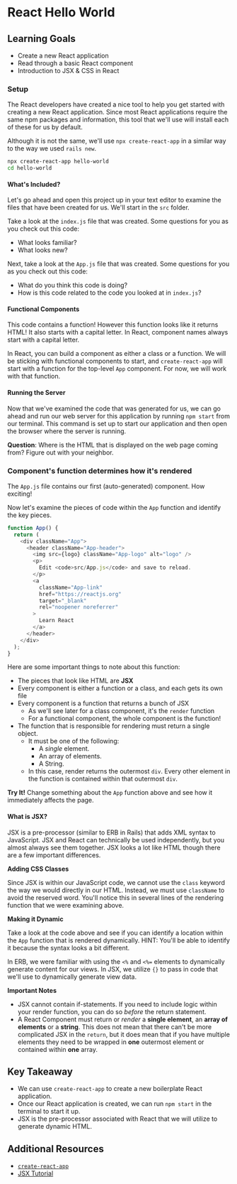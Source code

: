 # React Hello World

## Learning Goals

- Create a new React application
- Read through a basic React component
- Introduction to JSX & CSS in React

### Setup

The React developers have created a nice tool to help you get started with creating a new React application. Since most React applications require the same npm packages and information, this tool that we'll use will install each of these for us by default.


Although it is not the same, we'll use `npx create-react-app` in a similar way to the way we used `rails new`.

```bash
npx create-react-app hello-world
cd hello-world
```

#### What's Included?

Let's go ahead and open this project up in your text editor to examine the files that have been created for us. We'll start in the `src` folder.

Take a look at the `index.js` file that was created. Some questions for you as you check out this code:

- What looks familiar?
- What looks new?

Next, take a look at the `App.js` file that was created. Some questions for you as you check out this code:

- What do you think this code is doing?
- How is this code related to the code you looked at in `index.js`?

#### Functional Components

This code contains a function! However this function looks like it returns HTML!  It also starts with a capital letter.  In React, component names always start with a capital letter.

In React, you can build a component as either a class or a function. We will be sticking with functional components to start, and `create-react-app` will start with a function for the top-level `App` component. For now, we will work with that function.

#### Running the Server

Now that we've examined the code that was generated for us, we can go ahead and run our web server for this application by running `npm start` from our terminal. This command is set up to start our application and then open the browser where the server is running.

**Question**: Where is the HTML that is displayed on the web page coming from? Figure out with your neighbor.

### Component's function determines how it's rendered
The `App.js` file contains our first (auto-generated) component. How exciting!

Now let's examine the pieces of code within the `App` function and identify the key pieces.

```javascript
function App() {
  return (
    <div className="App">
      <header className="App-header">
        <img src={logo} className="App-logo" alt="logo" />
        <p>
          Edit <code>src/App.js</code> and save to reload.
        </p>
        <a
          className="App-link"
          href="https://reactjs.org"
          target="_blank"
          rel="noopener noreferrer"
        >
          Learn React
        </a>
      </header>
    </div>
  );
}
```

Here are some important things to note about this function:

- The pieces that look like HTML are **JSX**
- Every component is either a function or a class, and each gets its own file
- Every component is a function that returns a bunch of JSX
  - As we'll see later for a class component, it's the `render` function
  - For a functional component, the whole component is the function!
- The function that is responsible for rendering must return a single object.
  - It must be one of the following:
    - A *single* element.
    - An array of elements.
    - A String.
  - In this case, render returns the outermost `div`. Every other element in the function is contained within that outermost `div`.

**Try It!** Change something about the `App` function above and see how it immediately affects the page.

#### What is JSX?

JSX is a pre-processor (similar to ERB in Rails) that adds XML syntax to JavaScript. JSX and React can technically be used independently, but you almost always see them together. JSX looks a lot like HTML though there are a few important differences.

**Adding CSS Classes**

Since JSX is within our JavaScript code, we cannot use the `class` keyword the way we would directly in our HTML. Instead, we must use `className` to avoid the reserved word. You'll notice this in several lines of the rendering function that we were examining above.

**Making it Dynamic**

Take a look at the code above and see if you can identify a location within the `App` function that is rendered dynamically. HINT: You'll be able to identify it because the syntax looks a bit different.

In ERB, we were familiar with using the `<%` and `<%=` elements to dynamically generate content for our views. In JSX, we utilize `{}` to pass in code that we'll use to dynamically generate view data.

**Important Notes**

- JSX cannot contain if-statements. If you need to include logic within your render function, you can do so _before_ the return statement.
- A React Component must return or _render_ a **single element**, an **array of elements** or a **string**. This does not mean that there can't be more complicated JSX in the `return`, but it does mean that if you have multiple elements they need to be wrapped in **one** outermost element or contained within **one** array.

## Key Takeaway

- We can use `create-react-app` to create a new boilerplate React application.
- Once our React application is created, we can run `npm start` in the terminal to start it up.
- JSX is the pre-processor associated with React that we will utilize to generate dynamic HTML.

## Additional Resources

- [`create-react-app`](https://github.com/facebookincubator/create-react-app)
- [JSX Tutorial](http://buildwithreact.com/tutorial/jsx)
